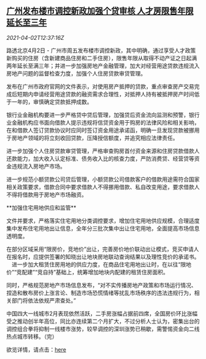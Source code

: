 <!--1617368463000-->
[广州发布楼市调控新政加强个贷审核 人才房限售年限延长至三年](https://cn.reuters.com/article/china-guangzhou-house-regs-0402-idCNKBS2BP0VR)
------

<div><i>2021-04-02T12:37:16Z</i></div><p>路透北京4月2日 - 广州市周五发布楼市调控新政，其中明确，通过享受人才政策新购买的住房（含新建商品住房和二手住房），限售年限从取得不动产证之日起满两年延长至满三年；并进一步加强房地产金融管理，加大对经营用途贷款违规流入房地产问题的监督检查力度，加强个人住房贷款审贷管理。</p><p>发布在广州市政府官网的文件表示，对使用房产抵押的贷款，重点审查房产交易完成后短期内申请经营用途贷款的融资需求合理性，对抵押人持有被抵押房产时间低于一年的，审慎确定贷款抵押成数。</p><p>银行业金融机构要进一步严格贷中贷后管理，加强贷后资金流向监测和预警，银行业金融机构应书面向借款人提示违规将信贷资金用于购房的法律风险和相关影响，在和借款人签订贷款协议时应同时签订资金用途承诺函，明确一旦发现贷款被挪用于房地产领域的将立刻收回贷款，压降授信额度，并追究相应法律责任。</p><p>进一步加强个人住房贷款审贷管理，严格审查购房首付资金来源和住房贷款借款人还款能力，加大收入认定标准、债务收入比的核查力度，严防消费贷、经营贷等资金违规流入房地产市场。</p><p>进一步规范小额贷款公司贷后管理，小额贷款公司借款客户的借款用途需符合国家相关政策要求，借款合同中要求借款人不得挪用借款、私自改变用途，要求借款人不得将借款用于房地产市场融资。</p><p>**加强住宅用地供应和监管**</p><p>文件并要求，严格落实住宅用地分类调控要求，增加住宅用地供应规模，合理适度集中发布住宅用地出让信息，全年分三批次集中出让住宅用地，全面提高市场信息透明度。</p><p>在部分区域采用“限房价，竞地价”出让，完善房价地价联动出让模式，竞买申请人在报名时，应提供签署的知晓出让地块房地联动查询结果以及理性竞价的承诺书。 　进一步加大租赁住房用地的供应力度，在商品住宅用地出让时，在以往“限地价”“竞配建”“竞自持”基础上，统筹增加地块内配建的租赁住房面积。</p><p>同时，严格规范房地产市场信息发布，“对不实传播房地产政策和市场运行情况、捏造和散布房价上涨言论、制造市场恐慌情绪等扰乱市场秩序的违法违规行为，相关部门将依法依规严肃查处。”</p><p>中国四大一线城市2月表现依然活跃，二手房涨幅占据前四席，全国房价环比涨幅受之推动创半年高位，同比亦连续第二个月扩大，不过分析人士认为，密集出台的调控组合拳将抑制一线楼市涨势，较早调控的深圳涨势已稍歇，需警惕资金向二线热点城市转移。（完）</p><p>欲览详情，请点击：<a href="http://www.gz.gov.cn/zwgk/fggw/sfbgtwj/content/post_7205137.html">here</a></p>
